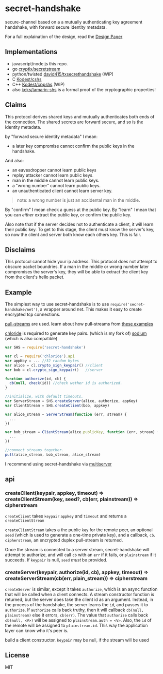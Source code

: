 # secret-handshake

secure-channel based on a a mutually authenticating key agreement handshake, with forward secure identity metadata.

For a full explaination of the design, read the
[Design Paper](http://dominictarr.github.io/secret-handshake-paper/shs.pdf)

## Implementations

* javascript/node.js this repo.
* go [cryptix/secretstream](https://github.com/cryptix/secretstream/)
* python/twisted [david415/txsecrethandshake](https://github.com/david415/txsecrethandshake) (WIP)
* C [Kodest/cshs](https://github.com/Kodest/cshs)
* C++ [Kodest/cppshs](https://github.com/Kodest/cppshs) (WIP)
* also [keks/tamarin-shs](https://github.com/keks/tamarin-shs) is a formal proof of the cryptographic properties!

## Claims

This protocol derives shared keys and mutually
authenticates both ends of the connection.
The shared secrets are forward secure, and
so is the identity metadata.

by "forward secure identity metadata" I mean:

* a later key compromise cannot confirm the public keys in the handshake.

And also:

* an eavesdropper cannot learn public keys
* replay attacker cannot learn public keys.
* man in the middle cannot learn public keys.
* a "wrong number" cannot learn public keys.
* an unauthenticated client cannot learn server key.
  
> note: a wrong number is just an accidental man in the middle.

By "confirm" I mean check a guess at the public key.
By "learn" I mean that you can _either_ extract the public key,
or confirm the public key.

Also note that if the server decides not to authenticate a client,
it will learn their public key. To get to this stage, the client
must know the server's key, so now the client and server both
know each others key. This is fair.

## Disclaims

This protocol cannot hide your ip address.
This protocol does not attempt to obscure packet boundries.
If a man in the middle or wrong number later compromises
the server's key, they will be able to extract the client
key from the client's hello packet.

## Example

The simplest way to use secret-handshake is to use
`require('secret-handshake/net')`, a wrapper around net.
This makes it easy to create encrypted tcp connections.

[pull-streams](https://github.com/dominictarr/pull-streams) are used.
learn about how pull-streams from [these examples](https://github.com/dominictarr/pull-stream-examples)

[chloride](https://github.com/dominictarr/chloride) is required to generate
key pairs. (which is my fork of) [sodium](https://github.com/paixaop/node-sodium) (which is also compatible)


``` js
var SHS = require('secret-handshake')

var cl = require('chloride').api
var appKey = ... //32 random bytes
var alice = cl.crypto_sign_keypair() //client
var bob = cl.crypto_sign_keypair()   //server

function authorize(id, cb) {
  cb(null, check(id)) //check wether id is authorized.
}

//initialize, with default timeouts.
var ServerStream = SHS.createServer(alice, authorize, appKey)
var ClientStream = SHS.createClient(bob, appkey)

var alice_stream = ServerStream(function (err, stream) {
  ...
})

var bob_stream = ClientStream(alice.publicKey, function (err, stream) {
  ...
})

//connect streams together.
pull(alice_stream, bob_stream, alice_stream)
```

I recommend using secret-handshake via [multiserver](https://github.com/dominictarr/multiserver)

## api

### createClient(keypair, appkey, timeout) => createClientStream(key, seed?, cb(err, plainstream)) => cipherstream

`createClient` takes `keypair` `appkey` and `timeout` and
returns a `createClientStream`

`createClientStream` takes a the public `key` for the remote peer,
an optional `seed` (which is used to generate a one-time private key),
and a callback, `cb`. `cipherstream`, an encrypted duplex pull-stream is returned.

Once the stream is connected to a server stream,
secret-handshake will attempt to authorize, and will call
`cb` with an `err` if it fails, or `plainstream` if it succeeds.
If `keypair` is null, `seed` *must* be provided.

### createServer(keypair, authorize(id, cb), appkey, timeout) => createServerStream(cb(err, plain_stream)) => cipherstream

`createServer` is similar, except it takes `authorize`,
which is an async function that will be called when a client connects.
A stream constructor function is returned, but the server does
take the client id as an argument. Instead, in the process
of the handshake, the server learns the `id`, and passes it to
`authorize`. If `authorize` calls back truthy,
then it will callback `cb(null, plainstream)` else it errors,
`cb(err)`. The value that `authorize` calls back `cb(null, <V>)`
will be assigned to `plainstream.auth = <V>`. Also,
the `id` of the remote will be assigned to `plainstream.id`.
This way the application layer can know who it's peer is.


build a client constructor. `keypair` may be null,
if the stream will be used

## License

MIT



